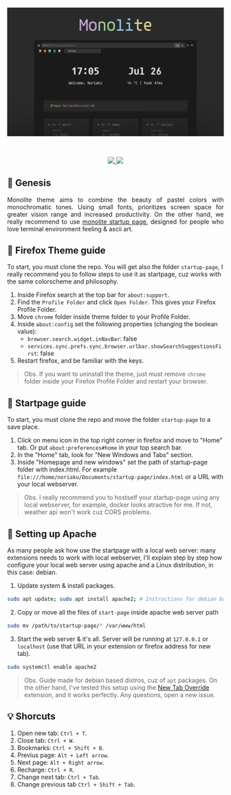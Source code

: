 ![firefox_monolite_hero](resources/images/firefox_monolite_hero.png)

<br />
<p align="center">
    <a href="./LICENSE">
        <img src="https://img.shields.io/static/v1.svg?style=for-the-badge&label=With%20love%20from&message=PERU&colorA=333333&colorB=E6A3A2"/>
    </a>
    <a href="https://github.com/catppuccin/catppuccin/blob/main/LICENSE">
        <img src="https://img.shields.io/static/v1.svg?style=for-the-badge&label=License&message=MIT&logoColor=333333&colorA=333333&colorB=B8D9B0"/>
    </a>
</p>

## 🌱 Genesis

<p align="justify">
Monolite theme aims to combine the beauty of pastel colors with monochromatic tones. Using small fonts, prioritizes screen space for greater vision range and increased productivity. On the other hand, we really recommend to use <a href="https://github.com/noriaku/firefox-monolite/tree/main/startup-page">monolite startup page</a>, designed for people who love terminal environment feeling & ascii art.
</p>
 
## 🦊 Firefox Theme guide

To start, you must clone the repo. You will get also the folder `startup-page`, I really recommend you to follow steps to use it as startpage, cuz works with the same colorscheme and philosophy. 

1. Inside Firefox search at the top bar for `about:support`.
2. Find the `Profile Folder` and click `Open Folder`. This gives your Firefox Profile Folder.
3. Move `chrome` folder inside theme folder to your Profile Folder.
4. Inside `about:config` set the following properties (changing the boolean value):
    - `browser.search.widget.inNavBar`: false
    - `services.sync.prefs.sync.browser.urlbar.showSearchSuggestionsFirst`: false
5. Restart firefox, and be familiar with the keys. 

> Obs. If you want to uninstall the theme, just must remove `chrome` folder inside your Firefox Profile Folder and restart your browser.

## 🚀 Startpage guide 

To start, you must clone the repo and move the folder `startup-page` to a save place. 

1. Click on menu icon in the top right corner in firefox and move to "Home" tab. Or put `about:preferences#home` in your top search bar. 
2. In the "Home" tab, look for "New Windows and Tabs" section.
3. Inside "Homepage and new windows" set the path of startup-page folder with index.html. For example `file:///home/noriaku/Documents/startup-page/index.html` or a URL with your local webserver.

> Obs. I really recommend you to hostself your startup-page using any local webserver, for example, docker looks atractive for me. If not, weather api won't work cuz CORS problems.

## 🦅 Setting up Apache

As many people ask how use the startpage with a local web server: many extensions needs to work with local webserver, I'll explain step by step how configure your local web server using apache and a Linux distribution, in this case: debian.

1. Update system & install packages.

```bash
sudo apt update; sudo apt install apache2; # Instructions for debian based distros. 
```

2. Copy or move all the files of `start-page` inside apache web server path

```bash
sudo mv /path/to/startup-page/* /var/www/html
```

3. Start the web server & it's all. Server will be running at `127.0.0.1` or `localhost` (use that URL in your extension or firefox address for new tab).

```bash
sudo systemctl enable apache2
```

> Obs. Guide made for debian based distros, cuz of `apt` packages. On the other hand, I've tested this setup using the [New Tab Override](https://addons.mozilla.org/en-US/firefox/addon/new-tab-override/) extension, and it works perfectly. Any questions, open a new issue.

## 💡 Shorcuts

1. Open new tab: `Ctrl + T`.
2. Close tab: `Ctrl + W`.
3. Bookmarks: `Ctrl + Shift + B`.
4. Previus page: `Alt + Left arrow`.
5. Next page: `Alt + Right arrow`.
6. Recharge: `Ctrl + R`.
7. Change next tab: `Ctrl + Tab`.
8. Change previous tab `Ctrl + Shift + Tab`.
